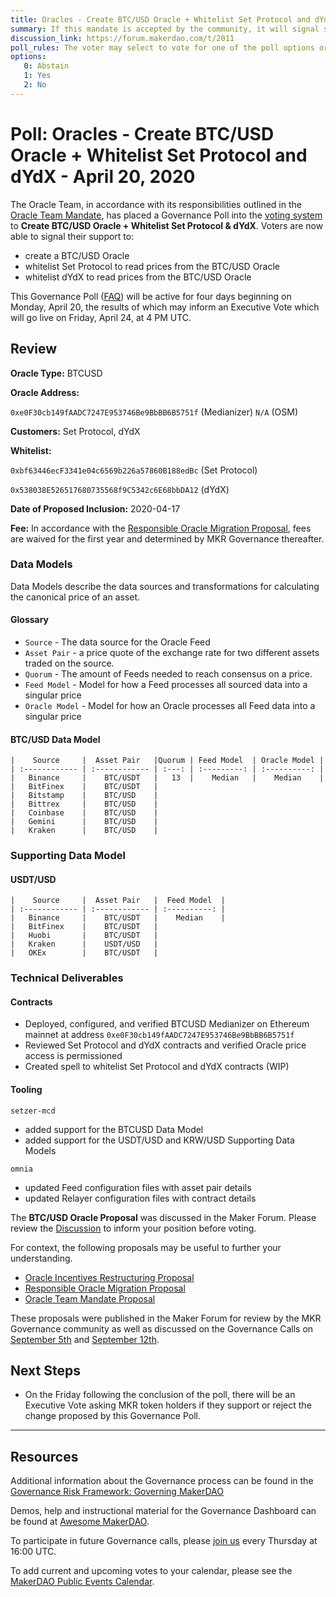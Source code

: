 ```yaml
---
title: Oracles - Create BTC/USD Oracle + Whitelist Set Protocol and dYdX - April 20, 2020
summary: If this mandate is accepted by the community, it will signal support for the proposal and for the general scope of the initiatives outlined in the proposal.
discussion_link: https://forum.makerdao.com/t/2011
poll_rules: The voter may select to vote for one of the poll options or they may elect to abstain from the poll entirely
options:
   0: Abstain
   1: Yes
   2: No 
---
```

# Poll: Oracles - Create BTC/USD Oracle + Whitelist Set Protocol and dYdX - April 20, 2020

The Oracle Team, in accordance with its responsibilities outlined in the [Oracle Team Mandate](https://www.notion.so/makerdao/BTCUSD-ETHBTC-Oracle-Proposal-d1a7b080be044da89bd73554f49f6ad0#479a604e5b8c4a40afeb695852829543), has placed a Governance Poll into the [voting system](https://vote.makerdao.com/polling) to **Create BTC/USD Oracle + Whitelist Set Protocol & dYdX**. Voters are now able to signal their support to:

- create a BTC/USD Oracle
- whitelist Set Protocol to read prices from the BTC/USD Oracle
- whitelist dYdX to read prices from the BTC/USD Oracle

This Governance Poll ([FAQ](https://community-development.makerdao.com/makerdao-scd-faqs/scd-faqs/governance)) will be active for four days beginning on Monday, April 20, the results of which may inform an Executive Vote which will go live on Friday, April 24, at 4 PM UTC.

## Review

**Oracle Type:** BTCUSD

**Oracle Address:**

`0xe0F30cb149fAADC7247E953746Be9BbBB6B5751f` (Medianizer)
`N/A` (OSM)

**Customers:** Set Protocol, dYdX

**Whitelist:**

`0xbf63446ecF3341e04c6569b226a57860B188edBc` (Set Protocol)

`0x538038E526517680735568f9C5342c6E68bbDA12` (dYdX)

**Date of Proposed Inclusion:** 2020-04-17

**Fee:** In accordance with the [Responsible Oracle Migration Proposal](https://forum.makerdao.com/t/509), fees are waived for the first year and determined by MKR Governance thereafter.

### Data Models

Data Models describe the data sources and transformations for calculating the canonical price of an asset.

#### Glossary

- `Source` - The data source for the Oracle Feed
- `Asset Pair` -  a price quote of the exchange rate for two different assets traded on the source.
- `Quorum` - The amount of Feeds needed to reach consensus on a price.
- `Feed Model` - Model for how a Feed processes all sourced data into a singular price
- `Oracle Model` - Model for how an Oracle processes all Feed data into a singular price

#### BTC/USD Data Model

    |    Source     |  Asset Pair   |Quorum | Feed Model  | Oracle Model |
    | :------------ | :------------ | :---: | :---------: | :----------: |
    |   Binance     |    BTC/USDT   |   13  |    Median   |    Median    |
    |   BitFinex    |    BTC/USDT   |
    |   Bitstamp    |    BTC/USD    |
    |   Bittrex     |    BTC/USD    | 
    |   Coinbase    |    BTC/USD    |
    |   Gemini      |    BTC/USD    |
    |   Kraken      |    BTC/USD    |

### Supporting Data Model

#### USDT/USD

    |    Source     |  Asset Pair   |  Feed Model  |
    | :------------ | :------------ | :----------: | 
    |   Binance     |    BTC/USDT   |    Median    |
    |   BitFinex    |    BTC/USDT   |
    |   Huobi       |    BTC/USDT   |
    |   Kraken      |    USDT/USD   |
    |   OKEx        |    BTC/USDT   |

### Technical Deliverables

#### Contracts

- Deployed, configured, and verified BTCUSD Medianizer on Ethereum mainnet at address `0xe0F30cb149fAADC7247E953746Be9BbBB6B5751f`
- Reviewed Set Protocol and dYdX contracts and verified Oracle price access is permissioned
- Created spell to whitelist Set Protocol and dYdX contracts (WIP)

#### Tooling

`setzer-mcd`

- added support for the BTCUSD Data Model
- added support for the USDT/USD and KRW/USD Supporting Data Models

`omnia`

- updated Feed configuration files with asset pair details
- updated Relayer configuration files with contract details

The **BTC/USD Oracle Proposal** was discussed in the Maker Forum. Please review the [Discussion](https://forum.makerdao.com/t/2011) to inform your position before voting.

For context, the following proposals may be useful to further your understanding.

- [Oracle Incentives Restructuring Proposal](https://forum.makerdao.com/t/476)
- [Responsible Oracle Migration Proposal](https://forum.makerdao.com/t/509)
- [Oracle Team Mandate Proposal](https://forum.makerdao.com/t/443)

These proposals were published in the Maker Forum for review by the MKR Governance community as well as discussed on the Governance Calls on [September 5th](https://www.youtube.com/watch?v=7jKNv8DMxmQ&t=2356) and [September 12th](https://www.youtube.com/watch?v=gqVnwOL42hQ).

## Next Steps

- On the Friday following the conclusion of the poll, there will be an Executive Vote asking MKR token holders if they support or reject the change proposed by this Governance Poll.

---

## Resources

Additional information about the Governance process can be found in the [Governance Risk Framework: Governing MakerDAO](https://community-development.makerdao.com/governance/governance-risk-framework)

Demos, help and instructional material for the Governance Dashboard can be found at [Awesome MakerDAO](https://awesome.makerdao.com/#voting).

To participate in future Governance calls, please [join us](https://community-development.makerdao.com/governance/governance-and-risk-meetings) every Thursday at 16:00 UTC.

To add current and upcoming votes to your calendar, please see the [MakerDAO Public Events Calendar](https://calendar.google.com/calendar/embed?src=makerdao.com_3efhm2ghipksegl009ktniomdk%40group.calendar.google.com&ctz=America%2FLos_Angeles).
